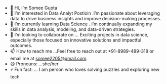 - 👋 Hi, I’m Somee Gupta
- 👀 I’m interested in Data Analyt Postioin .I’m passionate about leveraging data to drive business insights and improve decision-making processes.
- 🌱 I’m currently learning Data Science . I’m continually expanding my skills in data analysis, modeling, and data-driven strategies.
- 💞️ I’m looking to collaborate on ... Exciting projects in data science, especially those focused on innovative solutions and impactful outcomes.
- 📫 How to reach me ...Feel free to reach out at +91-8989-489-318 or email me at somee2205@gmail.com.
- 😄 Pronouns: ...she/her
- ⚡ Fun fact: ... I am person who loves solving puzzles and exploring new tech

<!---
Somee5/Somee5 is a ✨ special ✨ repository because its `README.md` (this file) appears on your GitHub profile.
You can click the Preview link to take a look at your changes.
--->
